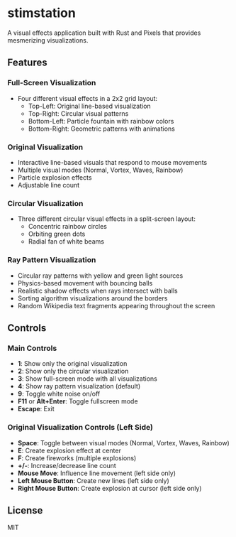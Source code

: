 # stimstation

A visual effects application built with Rust and Pixels that provides mesmerizing visualizations.

## Features

### Full-Screen Visualization
- Four different visual effects in a 2x2 grid layout:
  - Top-Left: Original line-based visualization
  - Top-Right: Circular visual patterns
  - Bottom-Left: Particle fountain with rainbow colors
  - Bottom-Right: Geometric patterns with animations

### Original Visualization
- Interactive line-based visuals that respond to mouse movements
- Multiple visual modes (Normal, Vortex, Waves, Rainbow)
- Particle explosion effects
- Adjustable line count

### Circular Visualization
- Three different circular visual effects in a split-screen layout:
  - Concentric rainbow circles
  - Orbiting green dots
  - Radial fan of white beams

### Ray Pattern Visualization
- Circular ray patterns with yellow and green light sources
- Physics-based movement with bouncing balls
- Realistic shadow effects when rays intersect with balls
- Sorting algorithm visualizations around the borders
- Random Wikipedia text fragments appearing throughout the screen

## Controls

### Main Controls
- **1**: Show only the original visualization
- **2**: Show only the circular visualization
- **3**: Show full-screen mode with all visualizations
- **4**: Show ray pattern visualization (default)
- **9**: Toggle white noise on/off
- **F11** or **Alt+Enter**: Toggle fullscreen mode
- **Escape**: Exit

### Original Visualization Controls (Left Side)
- **Space**: Toggle between visual modes (Normal, Vortex, Waves, Rainbow)
- **E**: Create explosion effect at center
- **F**: Create fireworks (multiple explosions)
- **+/-**: Increase/decrease line count
- **Mouse Move**: Influence line movement (left side only)
- **Left Mouse Button**: Create new lines (left side only)
- **Right Mouse Button**: Create explosion at cursor (left side only)

## License

MIT 